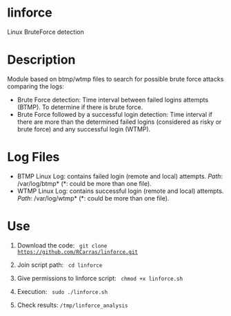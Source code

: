 # linforce
Linux BruteForce detection

# Description
Module based on btmp/wtmp files to search for possible brute force attacks comparing the logs:
- Brute Force detection: Time interval between failed logins attempts (BTMP). To determine if there is brute force.
- Brute Force followed by a successful login detection: Time interval if there are more than the determined failed logins (considered as risky or brute force) and any successful login (WTMP).

# Log Files
- BTMP Linux Log: contains failed login (remote and local) attempts.
*Path*: /var/log/btmp* (*: could be more than one file).
- WTMP Linux Log: contains successful login (remote and local) attempts.
*Path*: /var/log/wtmp* (*: could be more than one file).

# Use
1. Download the code:
<code> git clone https://github.com/RCarras/linforce.git </code>

2. Join script path:
<code> cd linforce </code>

4. Give permissions to linforce script:
<code> chmod +x linforce.sh </code>

5. Execution:
<code> sudo ./linforce.sh </code>

6. Check results:
``` /tmp/linforce_analysis ```
